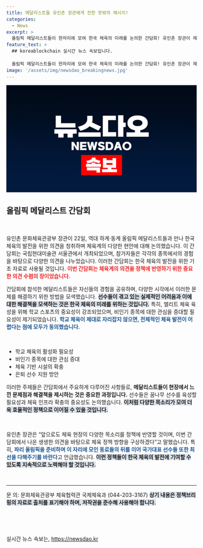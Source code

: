 ```yaml
---
title: 메달리스트들 유인촌 장관에게 전한 뜻밖의 메시지!
categories:
  - News
excerpt: >
  올림픽 메달리스트들이 한자리에 모여 한국 체육의 미래를 논의한 간담회! 유인촌 장관이 제안한 학교체육과 비인기 종목의 중요성은 과연 어떤 변화를 가져올까? 클릭해서 그 생생한 이야기를 들어보세요!
feature_text: >
  ## koreablockchain 실시간 뉴스 속보입니다.

  올림픽 메달리스트들이 한자리에 모여 한국 체육의 미래를 논의한 간담회! 유인촌 장관이 제안한 학교체육과 비인기 종목의 중요성은 과연 어떤 변화를 가져올까? 클릭해서 그 생생한 이야기를 들어보세요!
image: '/assets/img/newsdao_breakingnews.jpg'
---
```


<p><img src="/assets/img/newsdao_breakingnews.jpg" alt="koreablockchain 속보" /></p>

<h2 data-ke-size="size26">올림픽 메달리스트 간담회</h2>

<p data-ke-size="size16">&nbsp;</p>

<p data-ke-size="size16">유인촌 문화체육관광부 장관이 22일, 역대 하계·동계 올림픽 메달리스트들과 만나 한국 체육의 발전을 위한 의견을 청취하며 체육계의 다양한 현안에 대해 논의했습니다. 이 간담회는 국립현대미술관 서울관에서 개최되었으며, 참가자들은 각각의 종목에서의 경험을 바탕으로 다양한 의견을 나누었습니다. 이러한 간담회는 한국 체육의 발전을 위한 기초 자료로 사용될 것입니다. <b><span style="color: #ee2323;">이번 간담회는 체육계의 의견을 정책에 반영하기 위한 중요한 의견 수렴의 장이었습니다.</span></b></p>

<p data-ke-size="size16">간담회에 참석한 메달리스트들은 자신들의 경험을 공유하며, 다양한 시각에서 이러한 문제를 해결하기 위한 방법을 모색했습니다. <b><span style="background-color: #21538527;">선수들이 겪고 있는 실제적인 어려움과 이에 대한 해결책을 모색하는 것은 한국 체육의 미래를 위하는 것입니다.</span></b> 특히, 엘리트 체육 육성을 위해 학교 스포츠의 중요성이 강조되었으며, 비인기 종목에 대한 관심을 증대할 필요성이 제기되었습니다. <b><span style="color: #1a5490;">학교 체육이 제대로 자리잡지 않으면, 전체적인 체육 발전이 어렵다는 점에 모두가 동의했습니다.</span></b></p>

<p data-ke-size="size16">&nbsp;</p>

<ul>
<li>학교 체육의 활성화 필요성</li>
<li>비인기 종목에 대한 관심 증대</li>
<li>체육 기반 시설의 확충</li>
<li>은퇴 선수 지원 방안</li>
</ul>

<p data-ke-size="size16">이러한 주제들은 간담회에서 주요하게 다루어진 사항들로, <b><span style="ee2323;">메달리스트들이 현장에서 느낀 문제점과 해결책을 제시하는 것은 중요한 과정입니다.</span></b> 선수들은 꿈나무 선수를 육성할 필요성과 체육 인프라 확충의 중요성도 논의했습니다. <b><span style="background-color: #21538527;">이처럼 다양한 목소리가 모여 더욱 효율적인 정책으로 이어질 수 있을 것입니다.</span></b></p>

<p data-ke-size="size16">&nbsp;</p>

<p data-ke-size="size16">유인촌 장관은 “앞으로도 체육 현장의 다양한 목소리를 정책에 반영할 것이며, 이번 간담회에서 나온 생생한 의견을 바탕으로 체육 정책 방향을 구상하겠다”고 말했습니다. 특히, <b><span style="color: #1a5490;">파리 올림픽을 준비하며 이 자리에 모인 동료들의 뒤를 이어 국가대표 선수들 또한 최선을 다해주기를 바란다</span></b>고 언급했습니다. <b><span style="background-color: #21538527;">이런 정책들이 한국 체육의 발전에 기여할 수 있도록 지속적으로 노력해야 할 것입니다.</span></b></p>

<p data-ke-size="size16">&nbsp;</p>

<hr>

<p data-ke-size="size16">문 의: 문화체육관광부 체육협력관 국제체육과 (044-203-3167) <b><span style="background-color: #21538527;">상기 내용은 정책브리핑의 자료로 출처를 표기해야 하며, 저작권을 준수해 사용해야 합니다.</span></b></p>

<p data-ke-size="size16">&nbsp;</p>

<p data-ke-size="size16">&nbsp;</p>
실시간 뉴스 속보는, <a href="https://newsdao.kr" rel="dofollow">https://newsdao.kr</a>


